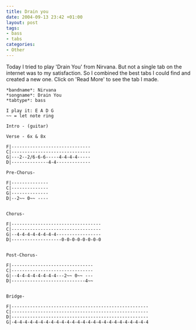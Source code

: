 ```yaml
---
title: Drain you
date: 2004-09-13 23:42 +01:00
layout: post
tags:
- bass
- tabs
categories:
- Other
---
```

Today I tried to play 'Drain You' from Nirvana. But not a single tab on the internet was to my satisfaction. So I combined the best tabs I could find and created a new one.
Click on 'Read More' to see the tab I made.

```
*bandname*: Nirvana
*songname*: Drain You
*tabtype*: bass

I play it: E A D G
~~ = let note ring

Intro - (guitar)

Verse - 6x & 8x

F|------------------------------
C|------------------------------
G|---2--2/6-6-6-----4-4-4-4-----
D|--------------4-4-------------

Pre-Chorus-

F|--------------
C|--------------
G|--------------
D|--2~~ 0~~ ----


Chorus-

F|----------------------------------
C|----------------------------------
G|--4-4-4-4-4-4-4-4-----------------
D|-------------------0-0-0-0-0-0-0-0


Post-Chorus-

F|-------------------------------
C|-------------------------------
G|--4-4-4-4-4-4-4-4---2~~ 0~~ ---
D|----------------------------4~~


Bridge-

F|----------------------------------------------------
C|----------------------------------------------------
D|----------------------------------------------------
G|-4-4-4-4-4-4-4-4-4-4-4-4-4-4-4-4-4-4-4-4-4-4-4-4-4-4
```